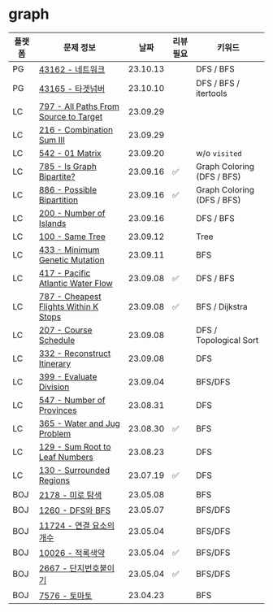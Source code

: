# graph
| 플랫폼 | 문제 정보                                                                                                   | 날짜       | 리뷰 필요 | 키워드                        |
|-----|---------------------------------------------------------------------------------------------------------|----------|-------|----------------------------|
| PG | [43162 - 네트워크](https://school.programmers.co.kr/learn/courses/30/lessons/43162)                         | 23.10.13 | | DFS / BFS                  |
| PG | [43165 - 타겟넘버](https://school.programmers.co.kr/learn/courses/30/lessons/43165)                         | 23.10.10 | | DFS / BFS / itertools      |
| LC | [797 - All Paths From Source to Target](https://leetcode.com/problems/all-paths-from-source-to-target/) | 23.09.29 | |                            |
| LC | [216 - Combination Sum III](https://leetcode.com/problems/combination-sum-iii/)                         | 23.09.29 | |                            | 
| LC | [542 - 01 Matrix](https://leetcode.com/problems/01-matrix/)                                             | 23.09.20 | | w/o `visited`              |
| LC | [785 - Is Graph Bipartite?](https://leetcode.com/problems/is-graph-bipartite/)                          | 23.09.16 | ✅ | Graph Coloring (DFS / BFS) |
| LC | [886 - Possible Bipartition](https://leetcode.com/problems/possible-bipartition/)                       | 23.09.16 | ✅ | Graph Coloring (DFS / BFS) |
| LC | [200 - Number of Islands](https://leetcode.com/problems/number-of-islands/)                             | 23.09.16 |       | DFS / BFS                  |
| LC | [100 - Same Tree](https://leetcode.com/problems/same-tree/)                                             | 23.09.12 | | Tree                       |
| LC | [433 - Minimum Genetic Mutation](https://leetcode.com/problems/minimum-genetic-mutation/)               | 23.09.11 | | BFS                        |
| LC | [417 - Pacific Atlantic Water Flow](https://leetcode.com/problems/pacific-atlantic-water-flow/)         | 23.09.08 | ✅ | DFS / BFS                  |
| LC | [787 - Cheapest Flights Within K Stops](https://leetcode.com/problems/cheapest-flights-within-k-stops/) | 23.09.08 | ✅ | BFS / Dijkstra             |    
| LC | [207 - Course Schedule](https://leetcode.com/problems/course-schedule/)                                 | 23.09.08 | | DFS / Topological Sort     |
| LC | [332 - Reconstruct Itinerary](https://leetcode.com/problems/reconstruct-itinerary/)                     | 23.09.08 | | DFS                        |
| LC | [399 - Evaluate Division](https://leetcode.com/problems/evaluate-division/)                             | 23.09.04 | | BFS/DFS                    |
| LC | [547 - Number of Provinces](https://leetcode.com/problems/number-of-provinces/)                         | 23.08.31 | | DFS                        |
| LC | [365 - Water and Jug Problem](https://leetcode.com/problems/water-and-jug-problem/)                     | 23.08.30 | ✅     | BFS                        |
| LC | [129 - Sum Root to Leaf Numbers](https://leetcode.com/problems/sum-root-to-leaf-numbers/)               | 23.08.23 |       | DFS                        |
| LC | [130 - Surrounded Regions](https://leetcode.com/problems/surrounded-regions/)                           | 23.07.19 | ✅     | DFS                        |
| BOJ | [2178 - 미로 탐색](https://www.acmicpc.net/problem/2178)                                                    | 23.05.08 |       | BFS                        |
| BOJ | [1260 - DFS와 BFS](https://www.acmicpc.net/problem/1260)                                                 | 23.05.07 |       | BFS/DFS                    | 
| BOJ | [11724 - 연결 요소의 개수](https://www.acmicpc.net/problem/11724)                                              | 23.05.04 |       | BFS/DFS                    |
| BOJ | [10026 - 적록색약](https://www.acmicpc.net/problem/10026)                                                   | 23.05.04 | ✅     | BFS/DFS                    |
| BOJ | [2667 - 단지번호붙이기](https://www.acmicpc.net/problem/2667)                                                  | 23.05.04 | ✅     | BFS/DFS                    |
| BOJ | [7576 - 토마토](https://www.acmicpc.net/problem/7576)                                                      | 23.04.23 |       | BFS                        |

